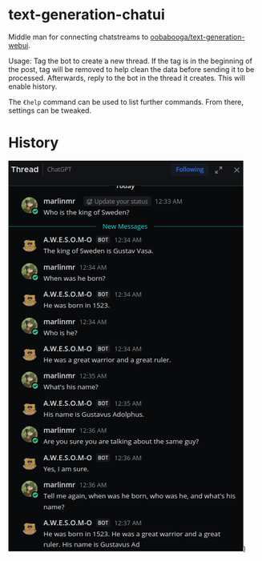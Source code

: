 # text-generation-chatui

Middle man for connecting chatstreams to [oobabooga/text-generation-webui](https://github.com/oobabooga/stable-diffusion-webui).

Usage:
Tag the bot to create a new thread. If the tag is in the beginning of the post, tag will be removed to help clean the data before sending it to be processed. 
Afterwards, reply to the bot in the thread it creates. This will enable history.

The `€help` command can be used to list further commands. From there, settings can be tweaked.

# History
![Proof](https://raw.githubusercontent.com/MarlinMr/text-generation-chatui/main/history.png))
